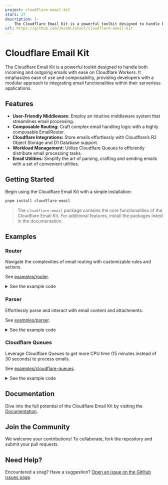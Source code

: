 ```yaml
---
project: cloudflare-email-kit
stars: 27
description: |-
    The Cloudflare Email Kit is a powerful toolkit designed to handle both incoming and outgoing emails with ease on Cloudflare Workers, providing developers with a modular approach to integrating email functionalities within serverless applications.
url: https://github.com/JacobLinCool/cloudflare-email-kit
---
```


# Cloudflare Email Kit

The Cloudflare Email Kit is a powerful toolkit designed to handle both incoming and outgoing emails with ease on Cloudflare Workers. It emphasizes ease of use and composability, providing developers with a modular approach to integrating email functionalities within their serverless applications.

## Features

- **User-Friendly Middleware:** Employ an intuitive middleware system that streamlines email processing.
- **Composable Routing:** Craft complex email handling logic with a highly composable EmailRouter.
- **Cloudflare Integrations:** Store emails effortlessly with Cloudflare’s R2 Object Storage and D1 Database support.
- **Workload Management:** Utilize Cloudflare Queues to efficiently distribute email processing tasks.
- **Email Utilities:** Simplify the art of parsing, crafting and sending emails with a set of convenient utilities.

## Getting Started

Begin using the Cloudflare Email Kit with a simple installation:

```sh
pnpm install cloudflare-email
```

> The `cloudflare-email` package contains the core functionalities of the Cloudflare Email Kit. For additional features, install the packages listed in the documentation.

## Examples

### Router

Navigate the complexities of email routing with customizable rules and actions.

See [examples/router](examples/router/).

<details>

<summary>See the example code</summary>

```ts
import { CATCH_ALL, EmailKit, EmailRouter, REJECT_ALL, SizeGuard, respond } from "cloudflare-email";
import { Backup } from "cloudflare-email-backup";

export interface Env {
    R2: R2Bucket;
    D1: D1Database;
    NOTIFICATION_EMAIL: string;
}

export default {
    async email(message: ForwardableEmailMessage, env: Env, ctx: ExecutionContext): Promise<void> {
        const router = new EmailRouter()
            // handle auto-sent emails
            .match(
                (m) => m.isAuto(),
                (m) => m.forward(env.NOTIFICATION_EMAIL),
            )
            // use a sub-router to handle subdomain emails
            .match(
                /@test\.csie\.cool$/,
                new EmailRouter()
                    .match(/^admin@/, async (message) => {
                        const msg = respond(message);
                        msg.addMessage({
                            contentType: "text/plain",
                            data: "Hello, I'm the admin!",
                        });
                        await message.reply(msg);
                    })
                    .match(
                        // function matchers are also supported, even async ones which query databases
                        (m) => m.from.length % 2 === 0,
                        async (message) => {
                            const msg = respond(message);
                            msg.addMessage({
                                contentType: "text/plain",
                                data: `The length of your email address is even!`,
                            });
                            await message.reply(msg);
                        },
                    )
                    .match(CATCH_ALL, async (message) => {
                        const msg = respond(message);
                        msg.addMessage({
                            contentType: "text/plain",
                            data: "The length of your email address is odd!",
                        });
                        await message.reply(msg);
                    }),
            )
            .match(...REJECT_ALL("Your email is rejected! :P"));

        const kit = new EmailKit()
            .use(new SizeGuard(10 * 1024 * 1024))
            .use(
                new Backup({
                    bucket: env.R2,
                    prefix: "backup",
                    database: env.D1,
                    table: "emails",
                }),
            )
            .use(router);

        await kit.process(message);
    },
};
```

</details>

### Parser

Effortlessly parse and interact with email content and attachments.

See [examples/parser](examples/parser/).

<details>

<summary>See the example code</summary>

```ts
import { EmailKit, SizeGuard, respond } from "cloudflare-email";
import { ParsedContext, Parser } from "cloudflare-email-parser";

export interface Env {
    R2: R2Bucket;
}

export default {
    async email(message: ForwardableEmailMessage, env: Env): Promise<void> {
        const kit = new EmailKit()
            .use(new SizeGuard(10 * 1024 * 1024))
            .use(new Parser())
            .use({
                name: "save-attechments",
                async handle(ctx: ParsedContext) {
                    for (const attachment of ctx.parsed.attachments) {
                        const { filename, content, mimeType } = attachment;
                        const key = `attachments/${ctx.parsed.messageId}/${filename}`;
                        console.log(`Saving attachment ${filename} to ${key} ...`);
                        await env.R2.put(key, content, {
                            customMetadata: { mime: mimeType },
                        });
                        console.log(`Saved attachment ${filename} to ${key}.`);
                    }

                    const res = respond(ctx.message);
                    res.addMessage({
                        contentType: "text/plain",
                        data: `${ctx.parsed.attachments.length} attachments saved.`,
                    });
                    await ctx.message.reply(res);
                },
            });

        await kit.process(message);
    },
};
```

</details>

### Cloudflare Queues

Leverage Cloudflare Queues to get more CPU time (15 minutes instead of 30 seconds) to process emails.

See [examples/cloudflare-queues](examples/cloudflare-queues/).

<details>

<summary>See the example code</summary>

```ts
import { EmailKit, EmailRouter, SizeGuard, respond } from "cloudflare-email";
import { Backup } from "cloudflare-email-backup";
import { EmailQueue, EmailQueueMessage } from "cloudflare-email-queue";

export interface Env {
    R2: R2Bucket;
    D1: D1Database;
    FIRST: Queue<EmailQueueMessage>;
    SECOND: Queue<EmailQueueMessage>;
}

export default {
    // receive email, perform size check, and enqueue it to the coresponding queue
    async email(message: ForwardableEmailMessage, env: Env): Promise<void> {
        const router = new EmailRouter()
            .match(/@first\.csie\.cool$/, new EmailQueue(env.FIRST))
            .match(/@second\.csie\.cool$/, new EmailQueue(env.SECOND));

        const kit = new EmailKit()
            .use(new SizeGuard(10 * 1024 * 1024))
            .use(
                new Backup({
                    bucket: env.R2,
                    prefix: "backup",
                    database: env.D1,
                    table: "emails",
                }),
            )
            .use(router);

        await kit.process(message);
    },
    // checkout the queued messages and process them
    async queue(batch: MessageBatch<EmailQueueMessage>, env: Env) {
        const backup = new Backup({
            bucket: env.R2,
            prefix: "backup",
            database: env.D1,
            table: "emails",
        });

        // retrieve and re-construct the message
        const retrieve = async (m: EmailQueueMessage) => {
            const raw = await backup.retrieve(m.message_id, m.from, m.to);
            if (!raw) {
                throw new Error("Cannot retrieve message.");
            }
            return EmailQueue.retrieve(m, raw);
        };

        if (batch.queue === "kit-example-first-email-queue") {
            for (const m of batch.messages) {
                const message = await retrieve(m.body);

                await new EmailKit()
                    .use(async (ctx) => {
                        const reply = respond(ctx.message);
                        reply.addMessage({
                            contentType: "text/plain",
                            data: "Greeting from first domain.",
                        });
                        await ctx.message.reply(reply);
                    })
                    .handle({ message });

                m.ack();
            }
        } else if (batch.queue === "kit-example-second-email-queue") {
            for (const m of batch.messages) {
                const message = await retrieve(m.body);

                await new EmailKit()
                    .use(async (ctx) => {
                        const reply = respond(ctx.message);
                        reply.addMessage({
                            contentType: "text/plain",
                            data: "Greeting from second domain.",
                        });

                        await ctx.message.reply(reply);
                    })
                    .handle({ message });

                m.ack();
            }
        }
    },
};
```

</details>

## Documentation

Dive into the full potential of the Cloudflare Email Kit by visiting the [Documentation](https://jacoblincool.github.io/cloudflare-email-kit).

## Join the Community

We welcome your contributions! To collaborate, fork the repository and submit your pull requests.

## Need Help?

Encountered a snag? Have a suggestion? [Open an issue on the GitHub issues page](https://github.com/JacobLinCool/cloudflare-email-kit/issues/new).

